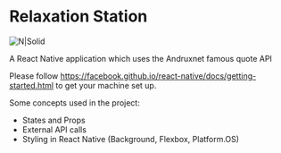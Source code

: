 # Relaxation Station

![N|Solid](http://cdn02.androidauthority.net/wp-content/uploads/2016/09/react-native-logo.jpg)

A React Native application which uses the Andruxnet famous quote API

Please follow https://facebook.github.io/react-native/docs/getting-started.html to get your machine set up. 

Some concepts used in the project:
  - States and Props
  - External API calls
  - Styling in React Native (Background, Flexbox, Platform.OS)